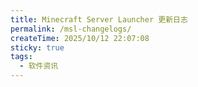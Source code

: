 ```yaml
---
title: Minecraft Server Launcher 更新日志
permalink: /msl-changelogs/
createTime: 2025/10/12 22:07:08
sticky: true
tags:
  - 软件资讯
---
```



<Changelog />